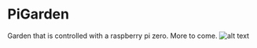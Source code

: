 # PiGarden
Garden that is controlled with a raspberry pi zero. More to come.
![alt text](https://raw.github.com/ataffe/smartGarden/blob/master/infographic/Infographic.png)
